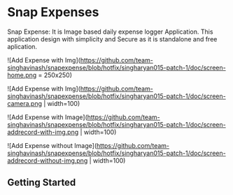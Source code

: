 # Snap Expenses 
Snap Expense: It is Image based daily expense logger Application.
This application design with simplicity and Secure as it is standalone and free aplication. 

![Add Expense with Img](https://github.com/team-singhavinash/snapexpense/blob/hotfix/singharyan015-patch-1/doc/screen-home.png = 250x250)

![Add Expense with Img](https://github.com/team-singhavinash/snapexpense/blob/hotfix/singharyan015-patch-1/doc/screen-camera.png  | width=100)

![Add Expense with Image](https://github.com/team-singhavinash/snapexpense/blob/hotfix/singharyan015-patch-1/doc/screen-addrecord-with-img.png  | width=100)

![Add Expense without Image](https://github.com/team-singhavinash/snapexpense/blob/hotfix/singharyan015-patch-1/doc/screen-addrecord-without-img.png  | width=100)





## Getting Started



